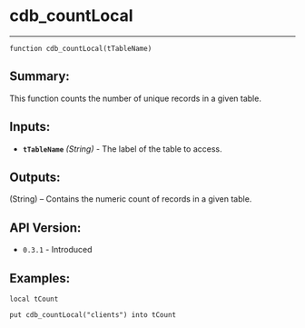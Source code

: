 # cdb_countLocal
---
```
function cdb_countLocal(tTableName)
```
## Summary:
This function counts the number of unique records in a given table.

## Inputs:
* **`tTableName`** *(String)* - The label of the table to access.

## Outputs:
(String) – Contains the numeric count of records in a given table.

## API Version:
* `0.3.1` - Introduced

## Examples:
```
local tCount

put cdb_countLocal("clients") into tCount
```